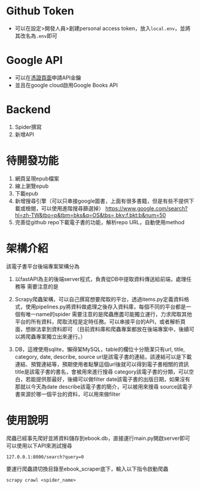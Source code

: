 # Github Token
- 可以在設定>開發人員>創建personal access token，放入`local.env`，並將其改名為`.env`即可

# Google API
- 可以在[憑證頁面](https://console.cloud.google.com/projectselector2/apis/credentials?hl=zh-tw&pli=1&supportedpurview=project)申請API金鑰
- 並且在google cloud啟用Google Books API

# Backend
1. Spider撰寫
2. 新增API

# 待開發功能
1. 網頁呈現epub檔案
2. 線上瀏覽epub
3. 下載epub
4. 新增搜尋引擎（可以只串接google圖書，上面有很多書籍，但是有些不提供下載或檢閱，可以使用進階搜尋篩選掉）
https://www.google.com/search?hl=zh-TW&tbo=p&tbm=bks&q=OS&tbs=,bkv:f,bkt:b&num=50
5. 完善從github repo下載電子書的功能，解析repo URL，自動使用method


# 架構介紹
該電子書平台後端專案架構分為
1. 以fastAPI為主的後端server程式，負責從DB中提取資料傳送給前端，處理任務等
需要注意的是

2. Scrapy爬蟲架構，可以自己撰寫想要爬取的平台，透過items.py定義資料格式，使用pipelines.py將資料做處理之後存入資料庫，每個不同的平台都是一個有唯一name的spider
需要注意的是爬蟲應盡可能獨立運行，力求爬取其他平台的所有資料，爬取流程是定時任務。可以串接平台的API，或者解析頁面，想辦法拿到資料即可
（目前資料庫和爬蟲專案都放在後端專案中，後續可以將爬蟲專案獨立出來運行。）

3. DB，這裡使用sqlite，懶得架MySQL，table的欄位十分簡潔只有url, title, category, date, describe, source
url是該電子書的連結，該連結可以是下載連結、預覽連結等，預期使用者點擊這個url後就可以得到電子書相關的資訊
title是該電子書的書名，會被用來進行搜尋
category該電子書的分類，可以空白，若能提供那最好，後續可以做filter
date該電子書的出版日期，如果沒有那就以今天為date
describe該電子書的簡介，可以被用來搜尋
source該電子書來源於哪一個平台的資料，可以用來做filter


# 使用說明
爬蟲已經事先爬好並將資料儲存到ebook.db，直接運行main.py開啟server即可
可以使用以下API來測試搜尋
```
127.0.0.1:8000/search?query=0
```

要運行爬蟲請切換目錄至ebook_scraper底下，輸入以下指令啟動爬蟲
```
scrapy crawl <spider_name>
```